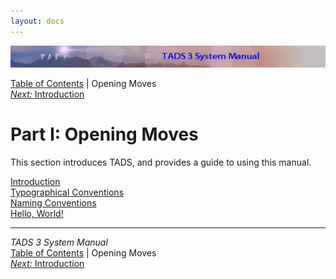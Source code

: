 ```yaml
---
layout: docs
---
```

<div class="topbar">

<img src="topbar.jpg" data-border="0" />

</div>

<div class="nav">

<a href="toc.html" class="nav">Table of Contents</a> \| Opening Moves  
<span class="navnp"><a href="intro.html" class="nav"><em>Next:</em> Introduction</a>
    </span>

</div>

<div class="main">

# Part I: Opening Moves

This section introduces TADS, and provides a guide to using this manual.

<div class="sectoc">

[Introduction](intro.html)  
[Typographical Conventions](syntax.html)  
[Naming Conventions](naming.html)  
[Hello, World!](hello.html)  

</div>

</div>

------------------------------------------------------------------------

<div class="navb">

*TADS 3 System Manual*  
<a href="toc.html" class="nav">Table of Contents</a> \| Opening Moves  
<span class="navnp"><a href="intro.html" class="nav"><em>Next:</em> Introduction</a>
    </span>

</div>
